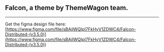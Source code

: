 ## Falcon, a theme by ThemeWagon team.

---

Get the figma design file here:
[https://www.figma.com/file/sBAjIWQIpl7FkHyV1ZDWC4/Falcon-Distributed-(v3.5.0)](<https://www.figma.com/file/sBAjIWQIpl7FkHyV1ZDWC4/Falcon-Distributed-(v3.5.0)>)
